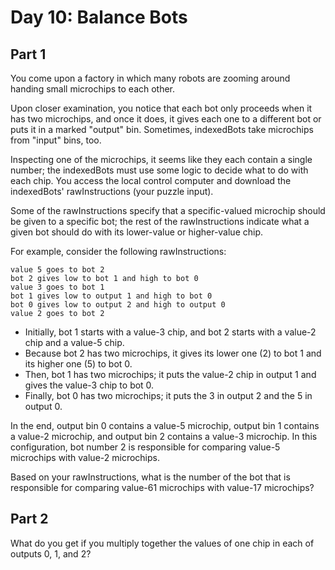 # Day 10: Balance Bots

## Part 1

You come upon a factory in which many robots are zooming around handing small microchips to each other.

Upon closer examination, you notice that each bot only proceeds when it has two microchips, and once it does, it gives each one to a different bot or puts it in a marked "output" bin. Sometimes, indexedBots take microchips from "input" bins, too.

Inspecting one of the microchips, it seems like they each contain a single number; the indexedBots must use some logic to decide what to do with each chip. You access the local control computer and download the indexedBots' rawInstructions (your puzzle input).

Some of the rawInstructions specify that a specific-valued microchip should be given to a specific bot; the rest of the rawInstructions indicate what a given bot should do with its lower-value or higher-value chip.

For example, consider the following rawInstructions:

    value 5 goes to bot 2
    bot 2 gives low to bot 1 and high to bot 0
    value 3 goes to bot 1
    bot 1 gives low to output 1 and high to bot 0
    bot 0 gives low to output 2 and high to output 0
    value 2 goes to bot 2

- Initially, bot 1 starts with a value-3 chip, and bot 2 starts with a value-2 chip and a value-5 chip.
- Because bot 2 has two microchips, it gives its lower one (2) to bot 1 and its higher one (5) to bot 0.
- Then, bot 1 has two microchips; it puts the value-2 chip in output 1 and gives the value-3 chip to bot 0.
- Finally, bot 0 has two microchips; it puts the 3 in output 2 and the 5 in output 0.

In the end, output bin 0 contains a value-5 microchip, output bin 1 contains a value-2 microchip, and output bin 2 contains a value-3 microchip. In this configuration, bot number 2 is responsible for comparing value-5 microchips with value-2 microchips.

Based on your rawInstructions, what is the number of the bot that is responsible for comparing value-61 microchips with value-17 microchips?

## Part 2

What do you get if you multiply together the values of one chip in each of outputs 0, 1, and 2?
